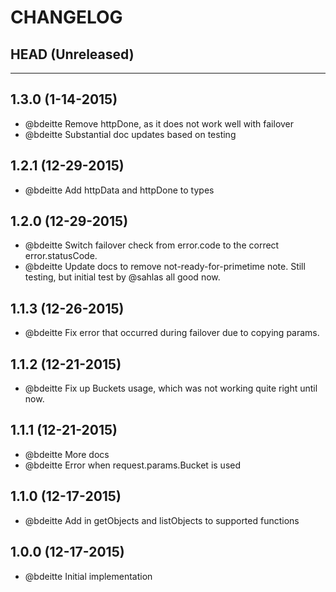CHANGELOG
=========

## HEAD (Unreleased)

--------------------

## 1.3.0 (1-14-2015)

* @bdeitte Remove httpDone, as it does not work well with failover
* @bdeitte Substantial doc updates based on testing

## 1.2.1 (12-29-2015)

* @bdeitte Add httpData and httpDone to types

## 1.2.0 (12-29-2015)

* @bdeitte Switch failover check from error.code to the correct error.statusCode.
* @bdeitte Update docs to remove not-ready-for-primetime note.  Still testing, but initial test by @sahlas all good now.

## 1.1.3 (12-26-2015)

* @bdeitte Fix error that occurred during failover due to copying params.

## 1.1.2 (12-21-2015)

* @bdeitte Fix up Buckets usage, which was not working quite right until now.

## 1.1.1 (12-21-2015)

* @bdeitte More docs
* @bdeitte Error when request.params.Bucket is used

## 1.1.0 (12-17-2015)

* @bdeitte Add in getObjects and listObjects to supported functions

## 1.0.0 (12-17-2015)

* @bdeitte Initial implementation
